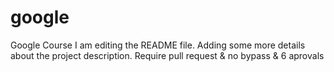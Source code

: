 # google
Google Course
I am editing the README file. Adding some more details about the project description.
Require pull request & no bypass \& 6 aprovals
